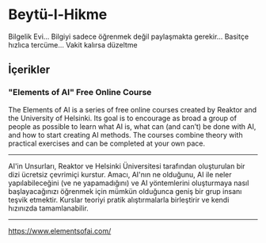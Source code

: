 # Beytü-l-Hikme
Bilgelik Evi... Bilgiyi sadece öğrenmek değil paylaşmakta gerekir... Basitçe hızlıca tercüme... Vakit kalırsa düzeltme

## İçerikler 
### "Elements of AI" Free Online Course
The Elements of AI is a series of free online courses created by Reaktor and the University of Helsinki. Its goal is to encourage as broad a group of people as possible to learn what AI is, what can (and can’t) be done with AI, and how to start creating AI methods. The courses combine theory with practical exercises and can be completed at your own pace.
***
AI'in Unsurları, Reaktor ve Helsinki Üniversitesi tarafından oluşturulan bir dizi ücretsiz çevrimiçi kurstur. Amacı, AI'nın ne olduğunu, AI ile neler yapılabileceğini (ve ne yapamadığını) ve AI yöntemlerini oluşturmaya nasıl başlayacağınızı öğrenmek için mümkün olduğunca geniş bir grup insanı teşvik etmektir. Kurslar teoriyi pratik alıştırmalarla birleştirir ve kendi hızınızda tamamlanabilir.
***

https://www.elementsofai.com/
